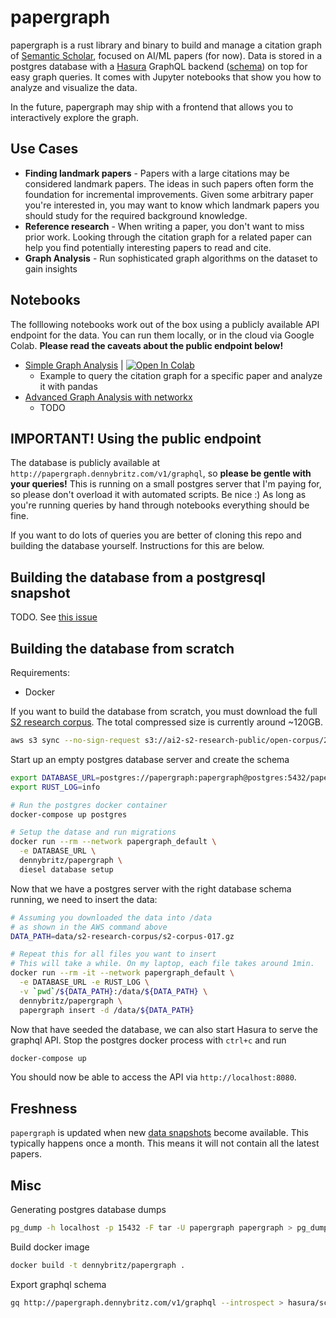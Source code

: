 # papergraph

papergraph is a rust library and binary to build and manage a citation graph of [Semantic Scholar](https://www.semanticscholar.org/), focused on AI/ML papers (for now). Data is stored in a postgres database with a [Hasura](https://hasura.io/) GraphQL backend ([schema](hasura/schema.graphql)) on top for easy graph queries. It comes with Jupyter notebooks that show you how to analyze and visualize the data.

In the future, papergraph may ship with a frontend that allows you to interactively explore the graph.

## Use Cases

- **Finding landmark papers**  - Papers with a large citations may be considered landmark papers. The ideas in such papers often form the foundation for incremental improvements. Given some arbitrary paper you're interested in, you may want to know which landmark papers you should study for the required background knowledge.
- **Reference research** - When writing a paper, you don't want to miss prior work. Looking through the citation graph for a related paper can help you find potentially interesting papers to read and cite.
- **Graph Analysis** - Run sophisticated graph algorithms on the dataset to gain insights


## Notebooks

The folllowing notebooks work out of the box using a publicly available API endpoint for the data. You can run them locally, or in the cloud via Google Colab. **Please read the caveats about the public endpoint below!**

- [Simple Graph Analysis](notebooks/simple_analysis.ipynb) | [![Open In Colab](https://colab.research.google.com/assets/colab-badge.svg)](https://colab.research.google.com/github/dennybritz/papergraph/blob/master/notebooks/simple_analysis.ipynb)
  - Example to query the citation graph for a specific paper and analyze it with pandas
- [Advanced Graph Analysis with networkx]()
  - TODO


## IMPORTANT! Using the public endpoint

The database is publicly available at `http://papergraph.dennybritz.com/v1/graphql`, so **please be gentle with your queries!** This is running on a small postgres server that I'm paying for, so please don't overload it with automated scripts. Be nice :) As long as you're running queries by hand through notebooks everything should be fine.

If you want to do lots of queries you are better of cloning this repo and building the database yourself. Instructions for this are below.

## Building the database from a postgresql snapshot


<!-- The easiest way is to download an existing postgresql data dump (~2GB). To keep the size relatively small, this dataset only contains a subset of papers from Computer Science. Papers with no citations are excluded. -->

TODO. See [this issue](https://github.com/dennybritz/papergraph/issues/11)

## Building the database from scratch

Requirements:

- Docker

If you want to build the database from scratch, you must download the full [S2 research corpus](http://s2-public-api-prod.us-west-2.elasticbeanstalk.com/corpus/download/). The total compressed size is currently around ~120GB.

```bash
aws s3 sync --no-sign-request s3://ai2-s2-research-public/open-corpus/2020-04-10/ data/s2-research-corpus
```

Start up an empty postgres database server and create the schema

```bash
export DATABASE_URL=postgres://papergraph:papergraph@postgres:5432/papergraph
export RUST_LOG=info

# Run the postgres docker container
docker-compose up postgres

# Setup the datase and run migrations
docker run --rm --network papergraph_default \
  -e DATABASE_URL \
  dennybritz/papergraph \
  diesel database setup
```

Now that we have a postgres server with the right database schema running, we need to insert the data:

```bash
# Assuming you downloaded the data into /data 
# as shown in the AWS command above
DATA_PATH=data/s2-research-corpus/s2-corpus-017.gz

# Repeat this for all files you want to insert
# This will take a while. On my laptop, each file takes around 1min.
docker run --rm -it --network papergraph_default \
  -e DATABASE_URL -e RUST_LOG \
  -v `pwd`/${DATA_PATH}:/data/${DATA_PATH} \
  dennybritz/papergraph \
  papergraph insert -d /data/${DATA_PATH}
```

Now that have seeded the database, we can also start Hasura to serve the graphql API. Stop the postgres docker process with `ctrl+c` and run

```bash
docker-compose up
```

You should now be able to access the API via `http://localhost:8080`.


## Freshness

`papergraph` is updated when new [data snapshots](http://s2-public-api-prod.us-west-2.elasticbeanstalk.com/corpus/download/) become available. This typically happens once a month. This means it will not contain all the latest papers.

## Misc

Generating postgres database dumps

```bash
pg_dump -h localhost -p 15432 -F tar -U papergraph papergraph > pg_dump.tar
```

Build docker image

```bash
docker build -t dennybritz/papergraph .
```

Export graphql schema

```bash
gq http://papergraph.dennybritz.com/v1/graphql --introspect > hasura/schema.graphql  
```
